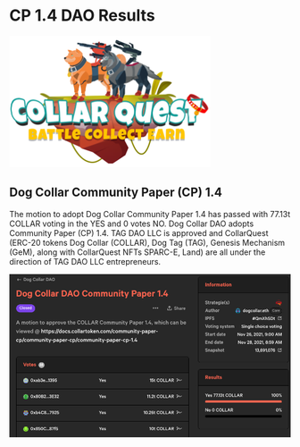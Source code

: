 # CP 1.4 DAO Results

![CollarQuest a Metaverse Play2Earn Ecosystem](../../../.gitbook/assets/CQ-Title.png)

## Dog Collar Community Paper (CP) 1.4

The motion to adopt Dog Collar Community Paper 1.4 has passed with 77.13t COLLAR voting in the YES and 0 votes NO.  Dog Collar DAO adopts Community Paper (CP) 1.4.  TAG DAO LLC is approved and CollarQuest (ERC-20 tokens Dog Collar (COLLAR), Dog Tag (TAG), Genesis Mechanism (GeM), along with CollarQuest NFTs SPARC-E, Land) are all under the direction of TAG DAO LLC entrepreneurs.&#x20;

![Community Paper (CP) 1.4 Results](<../../../.gitbook/assets/Screen Shot 2021-11-28 at 10.10.14 AM.png>)
